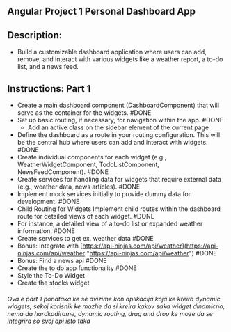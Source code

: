 
## Angular Project 1 **Personal Dashboard App** 
## Description:

- Build a customizable dashboard application where users can add, remove, and interact with various widgets like a weather report, a to-do list, and a news feed. 

## Instructions: **Part 1**
- Create a main dashboard component (DashboardComponent) that will serve as the container for the widgets. #DONE 
- Set up basic routing, if necessary, for navigation within the app.  #DONE 
	- Add an active class on the sidebar element of the current page
- Define the dashboard as a route in your routing configuration. This will be the central hub where users can add and interact with widgets.  #DONE 
- Create individual components for each widget (e.g., WeatherWidgetComponent, TodoListComponent, NewsFeedComponent).  #DONE 
- Create services for handling data for widgets that require external data (e.g., weather data, news articles).  #DONE 
- Implement mock services initially to provide dummy data for development.  #DONE 
- Child Routing for Widgets Implement child routes within the dashboard route for detailed views of each widget. #DONE  
- For instance, a detailed view of a to-do list or expanded weather information.  #DONE 
- Create services to get ex. weather data #DONE  
- Bonus: Integrate with [https://api-ninjas.com/api/weather](https://api-ninjas.com/api/weather "https://api-ninjas.com/api/weather")  #DONE  
- Bonus: Find a news api #DONE 
- Create the to do app functionality #DONE 
- Style the To-Do Widget
- Create the stocks widget 


###### Ova e part 1 ponataka ke se dvizime kon aplikacija koja ke kreira dynamic widgets, sekoj korisnik ke mozhe da si kreira kakov saka widget dinamicno, nema da hardkodirame, dynamic routing, drag and drop ke moze da se integrira so svoj api isto taka
